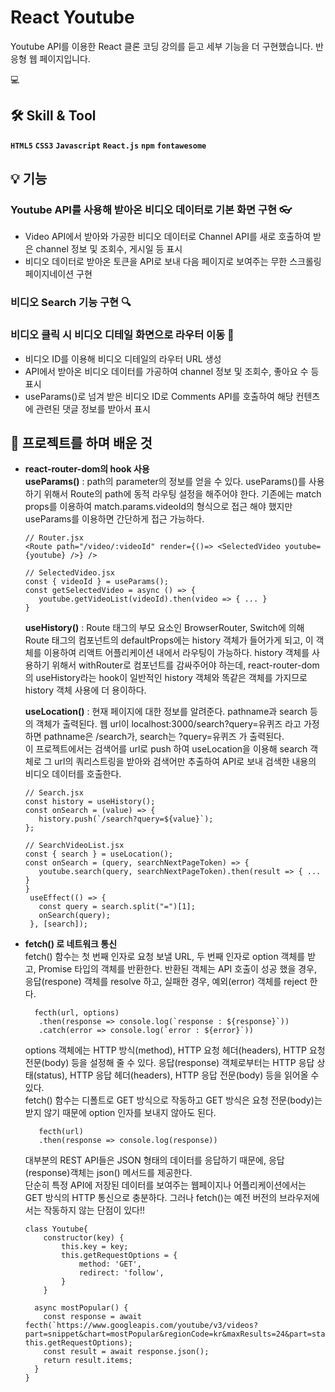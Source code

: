 # React Youtube

Youtube API를 이용한 React 클론 코딩 강의를 듣고 세부 기능을 더 구현했습니다.
반응형 웹 페이지입니다.

💻  


 ## 🛠 Skill & Tool
 **`HTML5`**  **`CSS3`**  **`Javascript`**  **`React.js`**  **`npm`** **`fontawesome`**


## 💡 기능
### Youtube API를 사용해 받아온 비디오 데이터로 기본 화면 구현 👓
 - Video API에서 받아와 가공한 비디오 데이터로 Channel API를 새로 호출하여 받은 channel 정보 및 조회수, 게시일 등 표시
 - 비디오 데이터로 받아온 토큰을 API로 보내 다음 페이지로 보여주는 무한 스크롤링 페이지네이션 구현
 
### 비디오 Search 기능 구현 🔍
 
### 비디오 클릭 시 비디오 디테일 화면으로 라우터 이동 📜
 - 비디오 ID를 이용해 비디오 디테일의 라우터 URL 생성
 - API에서 받아온 비디오 데이터를 가공하여 channel 정보 및 조회수, 좋아요 수 등 표시
 - useParams()로 넘겨 받은 비디오 ID로 Comments API를 호출하여 해당 컨텐츠에 관련된 댓글 정보를 받아서 표시
 
## 📖 프로젝트를 하며 배운 것
    
 - **react-router-dom의 hook 사용**  
  **useParams()**  : path의 parameter의 정보를 얻을 수 있다. useParams()를 사용하기 위해서 Route의 path에 동적 라우팅 설정을 해주어야 한다. 
  기존에는 match props를 이용하여 match.params.videoId의 형식으로 접근 해야 했지만 useParams를 이용하면 간단하게 접근 가능하다.
   ```
   // Router.jsx
   <Route path="/video/:videoId" render={()=> <SelectedVideo youtube={youtube} />} />
   
   // SelectedVideo.jsx
   const { videoId } = useParams();
   const getSelectedVideo = async () => {
      youtube.getVideoList(videoId).then(video => { ... }
   }
   ```
   **useHistory()**  : Route 태그의 부모 요소인 BrowserRouter, Switch에 의해 Route 태그의 컴포넌트의 defaultProps에는 history 객체가 들어가게 되고, 
   이 객체를 이용하여 리액트 어플리케이션 내에서 라우팅이 가능하다. history 객체를 사용하기 위해서 withRouter로 컴포넌트를 감싸주어야 하는데, 
   react-router-dom의 useHistory라는 hook이 일반적인 history 객체와 똑같은 객체를 가지므로 history 객체 사용에 더 용이하다.    
       
       
   **useLocation()**  : 현재 페이지에 대한 정보를 알려준다. pathname과 search 등의 객체가 출력된다. 
   웹 url이 localhost:3000/search?query=유퀴즈 라고 가정하면 pathname은 /search가, search는 ?query=유퀴즈 가 출력된다.    
   이 프로젝트에서는 검색어를 url로 push 하여 useLocation을 이용해 search 객체로 그 url의 쿼리스트링을 받아와 
   검색어만 추출하여 API로 보내 검색한 내용의 비디오 데이터를 호출한다.
   ```
   // Search.jsx
   const history = useHistory();
   const onSearch = (value) => {
      history.push(`/search?query=${value}`);
   };
   ```
   ```
   // SearchVideoList.jsx
   const { search } = useLocation();
   const onSearch = (query, searchNextPageToken) => {
      youtube.search(query, searchNextPageToken).then(result => { ... }
   }
    useEffect(() => {
      const query = search.split("=")[1];
      onSearch(query);
    }, [search]);
   ```
  
 - **fetch() 로 네트워크 통신**    
   fetch() 함수는 첫 번째 인자로 요청 보낼 URL, 두 번째 인자로 option 객체를 받고, Promise 타입의 객체를 반환한다. 반환된 객체는 API 호출이 성공 했을 경우, 응답(respone) 객체를 resolve 하고, 실패한 경우, 예외(error) 객체를 reject 한다.
    ```
      fecth(url, options)
       .then(response => console.log(`response : ${response}`))
       .catch(error => console.log(`error : ${error}`))
   ```
   options 객체에는 HTTP 방식(method), HTTP 요청 헤더(headers), HTTP 요청 전문(body) 등을 설정해 줄 수 있다. 응답(response) 객체로부터는 HTTP 응답 상태(status), HTTP 응답 헤더(headers), HTTP 응답 전문(body) 등을 읽어올 수 있다.     
    fetch() 함수는 디폴트로 GET 방식으로 작동하고 GET 방식은 요청 전문(body)는 받지 않기 때문에 option 인자를 보내지 않아도 된다.     
     ```
        fecth(url)
        .then(response => console.log(response))
     ```
    대부분의 REST API들은 JSON 형태의 데이터를 응답하기 때문에, 응답(response)객체는 json() 메서드를 제공한다.    
    단순히 특정 API에 저장된 데이터를 보여주는 웹페이지나 어플리케이션에서는 GET 방식의 HTTP 통신으로 충분하다. 그러나 fetch()는 예전 버전의 브라우저에서는 작동하지 않는 단점이 있다!!    
    
    ```// youtube.js
    class Youtube{
        constructor(key) {
            this.key = key;
            this.getRequestOptions = {
                method: 'GET',
                redirect: 'follow',
            }
        }

      async mostPopular() {
        const response = await fecth(`https://www.googleapis.com/youtube/v3/videos?part=snippet&chart=mostPopular&regionCode=kr&maxResults=24&part=statistics&key=${this.key}`, this.getRequestOptions);
        const result = await response.json();
        return result.items;	
      }
    }
    ```
     
 
